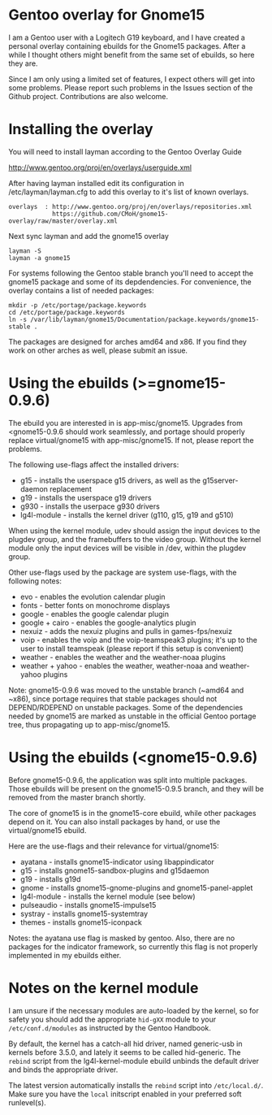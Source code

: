 Gentoo overlay for Gnome15
==========================

I am a Gentoo user with a Logitech G19 keyboard, and I have created a personal overlay containing ebuilds for the Gnome15 packages. After a while I thought others might benefit from the same set of ebuilds, so here they are.

Since I am only using a limited set of features, I expect others will get into some problems. Please report such problems in the Issues section of the Github project. Contributions are also welcome.



Installing the overlay
======================

You will need to install layman according to the Gentoo Overlay Guide

http://www.gentoo.org/proj/en/overlays/userguide.xml

After having layman installed edit its configuration in /etc/layman/layman.cfg to add this overlay to it's list of known overlays.


    overlays  : http://www.gentoo.org/proj/en/overlays/repositories.xml
                https://github.com/CMoH/gnome15-overlay/raw/master/overlay.xml

Next sync layman and add the gnome15 overlay

    layman -S
    layman -a gnome15

For systems following the Gentoo stable branch you'll need to accept the gnome15 package and some of its depdendencies. For convenience, the overlay contains a list of needed packages:

    mkdir -p /etc/portage/package.keywords
    cd /etc/portage/package.keywords
    ln -s /var/lib/layman/gnome15/Documentation/package.keywords/gnome15-stable .

The packages are designed for arches amd64 and x86. If you find they work on other arches as well, please submit an issue.


Using the ebuilds (>=gnome15-0.9.6)
===================================

The ebuild you are interested in is app-misc/gnome15. Upgrades from <gnome15-0.9.6 should work seamlessly, and portage should properly replace virtual/gnome15 with app-misc/gnome15. If not, please report the problems.

The following use-flags affect the installed drivers:

* g15 - installs the userspace g15 drivers, as well as the g15server-daemon replacement
* g19 - installs the userspace g19 drivers
* g930 - installs the userpace g930 drivers
* lg4l-module - installs the kernel driver (g110, g15, g19 and g510)

When using the kernel module, udev should assign the input devices to the plugdev group, and the framebuffers to the video group. Without the kernel module only the input devices will be visible in /dev, within the plugdev group.

Other use-flags used by the package are system use-flags, with the following notes:

* evo - enables the evolution calendar plugin
* fonts - better fonts on monochrome displays
* google - enables the google calendar plugin
* google + cairo - enables the google-analytics plugin
* nexuiz - adds the nexuiz plugins and pulls in games-fps/nexuiz
* voip - enables the voip and the voip-teamspeak3 plugins; it's up to the user to install teamspeak (please report if this setup is convenient)
* weather - enables the weather and the weather-noaa plugins
* weather + yahoo - enables the weather, weather-noaa and weather-yahoo plugins

Note: gnome15-0.9.6 was moved to the unstable branch (~amd64 and ~x86), since portage requires that stable packages should not DEPEND/RDEPEND on unstable packages. Some of the dependencies needed by gnome15 are marked as unstable in the official Gentoo portage tree, thus propagating up to app-misc/gnome15.



Using the ebuilds (<gnome15-0.9.6)
==================================

Before gnome15-0.9.6, the application was split into multiple packages. Those ebuilds will be present on the gnome15-0.9.5 branch, and they will be removed from the master branch shortly.

The core of gnome15 is in the gnome15-core ebuild, while other packages depend on it. You can also install packages by hand, or use the virtual/gnome15 ebuild.

Here are the use-flags and their relevance for virtual/gnome15:

* ayatana - installs gnome15-indicator using libappindicator
* g15 - installs gnome15-sandbox-plugins and g15daemon
* g19 - installs g19d
* gnome - installs gnome15-gnome-plugins and gnome15-panel-applet
* lg4l-module - installs the kernel module (see below)
* pulseaudio - installs gnome15-impulse15
* systray - installs gnome15-systemtray
* themes - installs gnome15-iconpack

Notes: the ayatana use flag is masked by gentoo. Also, there are no packages for the indicator framework, so currently this flag is not properly implemented in my ebuilds either.


Notes on the kernel module
==========================

I am unsure if the necessary modules are auto-loaded by the kernel, so for safety you should add the appropriate `hid-gXX` module to your `/etc/conf.d/modules` as instructed by the Gentoo Handbook.

By default, the kernel has a catch-all hid driver, named generic-usb in kernels before 3.5.0, and lately it seems to be called hid-generic. The `rebind` script from the lg4l-kernel-module ebuild unbinds the default driver and binds the appropriate driver.

The latest version automatically installs the `rebind` script into `/etc/local.d/`. Make sure you have the `local` initscript enabled in your preferred soft runlevel(s).
